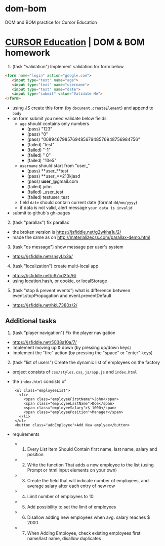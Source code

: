 # dom-bom
DOM and BOM practice for Cursor Education

# [CURSOR Education](http://cursor.education/) | DOM & BOM homework

1. (task "validation") Implement validation for form below
  ```html
  <form name="login" action="google.com">
     <input type="text" name="age">
     <input type="text" name="username">
     <input type="text" name="date">
     <input type="submit" value="Validate Me">
  </form>
  ```
  - using JS create this form (by ```document.createElement```) and append to ```body```
  - on form submit you need validate below fields
    - ```age``` should contains only numbers
      - (pass) "123"
      - (pass) "0"
      - (pass) "008946798576948567948576948756984756"
      - (failed) "test"
      - (failed) "-1"
      - (failed) " 0"
      - (failed) "10e5"
    - ```username``` should start from "user_"
      - (pass) **user_**test
      - (pass) **user_**213kjasd
      - (pass) **user_**@gmail.com
      - (failed) john
      - (failed) _user_test
      - (failed) testuser_test
    - field ```date``` should contain current date (format ```dd/mm/yyyy```)
    - if data is not valid, alert message ```your data is invalid```
  - submit to github's gh-pages

2. (task "parallax") fix parallax
  - the broken version is https://jsfiddle.net/g2wkha1u/2/
  - made the same as on http://materializecss.com/parallax-demo.html

3. (task "os message") show message per user's system 
  - https://jsfiddle.net/snsyLb3a/

4. (task "localization") create multi-local app
  - https://jsfiddle.net/c97cd2fo/6/
  - using location.hash, or cookie, or localStorage

5. (task "stop & prevent events") what is difference between event.stopPropagation and event.preventDefault
  - https://jsfiddle.net/hkL7380z/2/

## Additional tasks

1. (task "player navigation") Fix the player navigation
  - https://jsfiddle.net/5038a10a/7/
  - Implement moving up & down (by pressing up/down keys)
  - Implement the "fire" action (by pressing the "space" or "enter" keys)

2. (task "list of users") Create the dynamic list of employees on the factory
  - project consists of `css/styles.css`, `js/app.js` and `index.html`
  - the `index.html` consists of
      ```
       <ul class="employeeList">
         <li>
           <span class="employeeFirstName">John</span>
           <span class="employeeLastName">Doe</span>
           <span class="employeeSalary">$ 1000</span>
           <span class="employeePosition">Manager</span>
         </li>
       </ul>
       <button class="addEmployee">Add New emplyee</button>
      ```
  
  - requirements
    - 1) Every List Item Should Contain first name, last name, salary and position
    - 2) Write the function That adds  a new employee to the list (using Prompt or html input elements on your own)
    - 3) Create the field that will indicate number of employees, and average salary after each entry of new row
    - 4) Limit number of employees to 10
    - 5) Add possibility to set the limit of employees
    - 6) Disallow adding new employees when avg. salary reaches $ 2000
    - 7) When Adding Employee, check existing employees first name/last name, disallow duplicates
